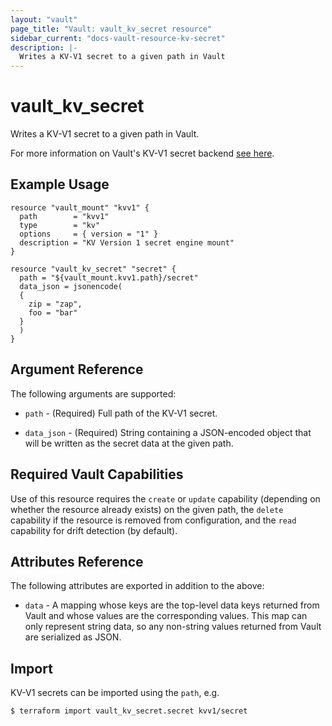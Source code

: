 ```yaml
---
layout: "vault"
page_title: "Vault: vault_kv_secret resource"
sidebar_current: "docs-vault-resource-kv-secret"
description: |-
  Writes a KV-V1 secret to a given path in Vault
---
```


# vault\_kv\_secret

Writes a KV-V1 secret to a given path in Vault.

For more information on Vault's KV-V1 secret backend
[see here](https://www.vaultproject.io/docs/secrets/kv/kv-v1).

## Example Usage

```hcl
resource "vault_mount" "kvv1" {
  path        = "kvv1"
  type        = "kv"
  options     = { version = "1" }
  description = "KV Version 1 secret engine mount"
}

resource "vault_kv_secret" "secret" {
  path = "${vault_mount.kvv1.path}/secret"
  data_json = jsonencode(
  {
    zip = "zap",
    foo = "bar"
  }
  )
}
```

## Argument Reference

The following arguments are supported:

* `path` - (Required) Full path of the KV-V1 secret.

* `data_json` - (Required) String containing a JSON-encoded object that will be
  written as the secret data at the given path.

## Required Vault Capabilities

Use of this resource requires the `create` or `update` capability
(depending on whether the resource already exists) on the given path,
the `delete` capability if the resource is removed from configuration,
and the `read` capability for drift detection (by default).

## Attributes Reference

The following attributes are exported in addition to the above:

* `data` - A mapping whose keys are the top-level data keys returned from
Vault and whose values are the corresponding values. This map can only
represent string data, so any non-string values returned from Vault are
serialized as JSON.

## Import

KV-V1 secrets can be imported using the `path`, e.g.

```
$ terraform import vault_kv_secret.secret kvv1/secret
```
